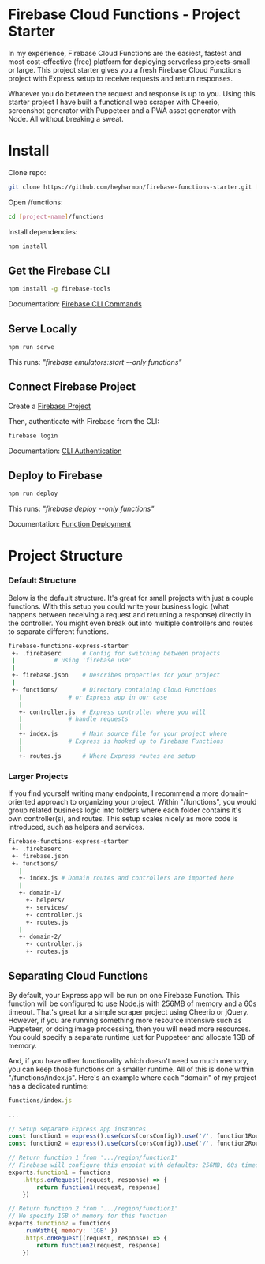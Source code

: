 
# Firebase Cloud Functions - Project Starter
In my experience, Firebase Cloud Functions are the easiest, fastest and most cost-effective (free) platform for deploying serverless projects–small or large. This project starter gives you a fresh Firebase Cloud Functions project with Express setup to receive requests and return responses.

Whatever you do between the request and response is up to you. Using this starter project I have built a functional web scraper with Cheerio, screenshot generator with Puppeteer and a PWA asset generator with Node. All without breaking a sweat.


# Install

Clone repo:
```bash
git clone https://github.com/heyharmon/firebase-functions-starter.git [project-name]
```

Open /functions:
```bash
cd [project-name]/functions
```

Install dependencies:
```bash
npm install
```

## Get the Firebase CLI

```bash
npm install -g firebase-tools
```
Documentation: [Firebase CLI Commands](https://firebaseopensource.com/projects/firebase/firebase-tools/)

## Serve Locally

```bash
npm run serve
```
This runs: *"firebase emulators:start --only functions"*

## Connect Firebase Project

Create a [Firebase Project](https://firebase.google.com/)

Then, authenticate with Firebase from the CLI:
```bash
firebase login
```

Documentation: [CLI Authentication](https://firebase.google.com/docs/cli#sign-in-test-cli)

## Deploy to Firebase

```bash
npm run deploy
```
This runs: *"firebase deploy --only functions"*

Documentation: [Function Deployment](https://firebase.google.com/docs/functions/manage-functions)


# Project Structure

### Default Structure

Below is the default structure. It's great for small projects with just a couple functions. With this setup you could write your business logic (what happens between receiving a request and returning a response) directly in the controller. You might even break out into multiple controllers and routes to separate different functions.

```bash
firebase-functions-express-starter
 +- .firebaserc      # Config for switching between projects
 |		     # using 'firebase use'
 |
 +- firebase.json    # Describes properties for your project
 |
 +- functions/       # Directory containing Cloud Functions
   |		     # or Express app in our case
   |
   +- controller.js  # Express controller where you will
   |		     # handle requests
   |
   +- index.js       # Main source file for your project where
   |		     # Express is hooked up to Firebase Functions
   |
   +- routes.js      # Where Express routes are setup
```

### Larger Projects

If you find yourself writing many endpoints, I recommend a more domain-oriented approach to organizing your project. Within "/functions", you would group related business logic into folders where each folder contains it's own controller(s), and routes. This setup scales nicely as more code is introduced, such as helpers and services.

```bash
firebase-functions-express-starter
 +- .firebaserc
 +- firebase.json
 +- functions/
   |
   +- index.js # Domain routes and controllers are imported here
   |
   +- domain-1/
	 +- helpers/
	 +- services/
     +- controller.js
     +- routes.js
   |
   +- domain-2/
     +- controller.js
     +- routes.js
```

## Separating Cloud Functions

By default, your Express app will be run on one Firebase Function. This function will be configured to use Node.js with 256MB of memory and a 60s timeout. That's great for a simple scraper project using Cheerio or jQuery. However, if you are running something more resource intensive such as Puppeteer, or doing image processing, then you will need more resources. You could specify a separate runtime just for Puppeteer and allocate 1GB of memory.

And, if you have other functionality which doesn't need so much memory, you can keep those functions on a smaller runtime. All of this is done within "/functions/index.js". Here's an example where each "domain" of my project has a dedicated runtime:

```js
functions/index.js

...

// Setup separate Express app instances
const function1 = express().use(cors(corsConfig)).use('/', function1Routes)
const function2 = express().use(cors(corsConfig)).use('/', function2Routes)

// Return function 1 from '.../region/function1'
// Firebase will configure this enpoint with defaults: 256MB, 60s timeout
exports.function1 = functions
    .https.onRequest((request, response) => {
        return function1(request, response)
    })

// Return function 2 from '.../region/function1'
// We specify 1GB of memory for this function
exports.function2 = functions
    .runWith({ memory: '1GB' })
    .https.onRequest((request, response) => {
        return function2(request, response)
    })
```
